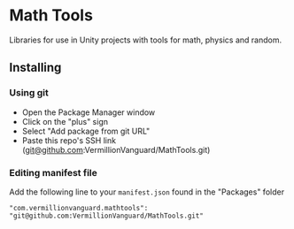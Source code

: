 # Math Tools

Libraries for use in Unity projects with tools for math, physics and random.

## Installing

### Using git

- Open the Package Manager window
- Click on the "plus" sign
- Select "Add package from git URL"
- Paste this repo's SSH link (<git@github.com>:VermillionVanguard/MathTools.git)

### Editing manifest file

Add the following line to your `manifest.json` found in the "Packages" folder

`"com.vermillionvanguard.mathtools": "git@github.com:VermillionVanguard/MathTools.git"`
